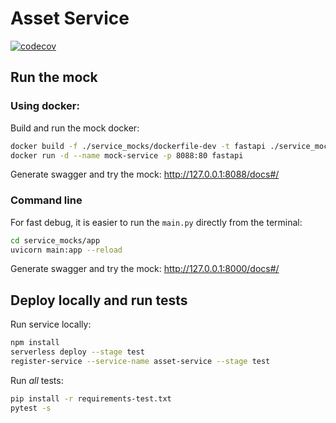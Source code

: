 # Asset Service
[![codecov](https://codecov.io/gh/jitsecurity/asset-service/branch/main/graph/badge.svg?token=8I4WSZE5C1)](https://codecov.io/gh/jitsecurity/asset-service)

## Run the mock
### Using docker:
Build and run the mock docker:   
```bash
docker build -f ./service_mocks/dockerfile-dev -t fastapi ./service_mocks/
docker run -d --name mock-service -p 8088:80 fastapi
```
Generate swagger and try the mock:
http://127.0.0.1:8088/docs#/

### Command line
For fast debug, it is easier to run the `main.py` directly from the terminal:
```bash
cd service_mocks/app
uvicorn main:app --reload
```
Generate swagger and try the mock:
http://127.0.0.1:8000/docs#/


## Deploy locally and run tests
Run service locally:
```bash
npm install
serverless deploy --stage test
register-service --service-name asset-service --stage test
```
Run _all_ tests:
```bash
pip install -r requirements-test.txt
pytest -s
```

